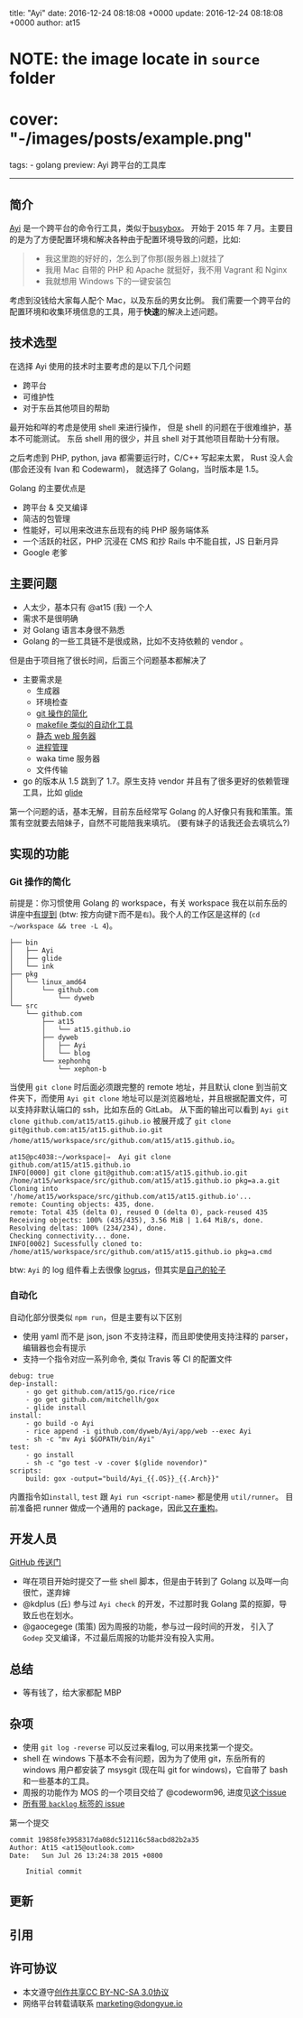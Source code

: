title: "Ayi"
date: 2016-12-24 08:18:08 +0000
update: 2016-12-24 08:18:08 +0000
author: at15
# NOTE: the image locate in `source` folder
# cover: "-/images/posts/example.png"
tags:
    - golang
preview: Ayi 跨平台的工具库

---

## 简介

[Ayi](https://github.com/dyweb/Ayi) 是一个跨平台的命令行工具，类似于[busybox](https://busybox.net/about.html)。
开始于 2015 年 7 月。主要目的是为了方便配置环境和解决各种由于配置环境导致的问题，比如:

> - 我这里跑的好好的，怎么到了你那(服务器上)就挂了
> - 我用 Mac 自带的 PHP 和 Apache 就挺好，我不用 Vagrant 和 Nginx
> - 我就想用 Windows 下的一键安装包

考虑到没钱给大家每人配个 Mac，以及东岳的男女比例。
我们需要一个跨平台的配置环境和收集环境信息的工具，用于**快速**的解决上述问题。

## 技术选型

在选择 Ayi 使用的技术时主要考虑的是以下几个问题

- 跨平台
- 可维护性
- 对于东岳其他项目的帮助

<!-- TODO:找不到是哪个 issue 了，倒是找到了 commit https://github.com/dyweb/Ayi/commit/3a96921ccb6b5edb7c294e2a1eab2b9e63cc130b -->
最开始和咩的考虑是使用 shell 来进行操作， 但是 shell 的问题在于很难维护，基本不可能测试。
东岳 shell 用的很少，并且 shell 对于其他项目帮助十分有限。

之后考虑到 PHP, python, java 都需要运行时，C/C++ 写起来太累， Rust 没人会 (那会还没有 Ivan 和 Codewarm)，
就选择了 Golang，当时版本是 1.5。

Golang 的主要优点是

- 跨平台 & 交叉编译
- 简洁的包管理
- 性能好，可以用来改进东岳现有的纯 PHP 服务端体系
- 一个活跃的社区，PHP 沉浸在 CMS 和抄 Rails 中不能自拔，JS 日新月异
- Google 老爹

## 主要问题

- 人太少，基本只有 @at15 (我) 一个人
- 需求不是很明确
- 对 Golang 语言本身很不熟悉
- Golang 的一些工具链不是很成熟，比如不支持依赖的 vendor 。

但是由于项目拖了很长时间，后面三个问题基本都解决了

- 主要需求是
  - 生成器
  - 环境检查
  - [git 操作的简化](https://github.com/dyweb/Ayi/tree/master/app/git)
  - [makefile 类似的自动化工具](https://github.com/dyweb/Ayi/tree/master/util/runner)
  - [静态 web 服务器](https://github.com/dyweb/Ayi/tree/master/app/web)
  - [进程管理](https://github.com/dyweb/Ayi/pull/64)
  - waka time 服务器
  - 文件传输
- go 的版本从 1.5 跳到了 1.7。原生支持 vendor 并且有了很多更好的依赖管理工具，比如 [glide](https://github.com/Masterminds/glide)

第一个问题的话，基本无解，目前东岳经常写 Golang 的人好像只有我和策策。策策有空就要去陪妹子，自然不可能陪我来填坑。
(要有妹子的话我还会去填坑么?)

## 实现的功能

### Git 操作的简化

前提是：你习惯使用 Golang 的 workspace，有关 workspace 我在以前东岳的讲座中[有提到](http://dongyueweb.com/course/web/2016_Spring/environment/slide.html#/4) (btw: 按方向键`下`而不是`右`)。我个人的工作区是这样的 (`cd ~/workspace && tree -L 4`)。

````
├── bin
│   ├── Ayi
│   ├── glide
│   └── ink
├── pkg
│   └── linux_amd64
│       └── github.com
│           └── dyweb
└── src
    └── github.com
        ├── at15
        │   └── at15.github.io
        ├── dyweb
        │   ├── Ayi
        │   └── blog
        └── xephonhq
            └── xephon-b
````

当使用 `git clone` 时后面必须跟完整的 remote 地址，并且默认 clone 到当前文件夹下，而使用
`Ayi git clone` 地址可以是浏览器地址，并且根据配置文件，可以支持非默认端口的 ssh，比如东岳的 GitLab。
从下面的输出可以看到 `Ayi git clone github.com/at15/at15.gihub.io` 被展开成了 `git clone git@github.com:at15/at15.github.io.git /home/at15/workspace/src/github.com/at15/at15.github.io`。

````
at15@pc4038:~/workspace|⇒  Ayi git clone github.com/at15/at15.github.io
INFO[0000] git clone git@github.com:at15/at15.github.io.git /home/at15/workspace/src/github.com/at15/at15.github.io pkg=a.a.git
Cloning into '/home/at15/workspace/src/github.com/at15/at15.github.io'...
remote: Counting objects: 435, done.
remote: Total 435 (delta 0), reused 0 (delta 0), pack-reused 435
Receiving objects: 100% (435/435), 3.56 MiB | 1.64 MiB/s, done.
Resolving deltas: 100% (234/234), done.
Checking connectivity... done.
INFO[0002] Sucessfully cloned to: /home/at15/workspace/src/github.com/at15/at15.github.io pkg=a.cmd
````

btw: `Ayi` 的 log 组件看上去很像 [logrus](https://github.com/sirupsen/logrus)，但其实是[自己的轮子](https://github.com/dyweb/Ayi/pull/60)

### 自动化

自动化部分很类似 `npm run`，但是主要有以下区别

- 使用 yaml 而不是 json, json 不支持注释，而且即使使用支持注释的 parser，编辑器也会有提示
- 支持一个指令对应一系列命令, 类似 Travis 等 CI 的配置文件

````
debug: true
dep-install:
    - go get github.com/at15/go.rice/rice
    - go get github.com/mitchellh/gox
    - glide install
install:
    - go build -o Ayi
    - rice append -i github.com/dyweb/Ayi/app/web --exec Ayi
    - sh -c "mv Ayi $GOPATH/bin/Ayi"
test:
    - go install
    - sh -c "go test -v -cover $(glide novendor)"
scripts:
    build: gox -output="build/Ayi_{{.OS}}_{{.Arch}}"
````

内置指令如`install`, `test` 跟 `Ayi run <script-name>` 都是使用 `util/runner`。
目前准备把 runner 做成一个通用的 package，因此[又在重构](https://github.com/dyweb/Ayi/pull/64)。

## 开发人员

[GitHub 传送门](https://github.com/dyweb/Ayi/graphs/contributors)

- 咩在项目开始时提交了一些 shell 脚本，但是由于转到了 Golang 以及咩一向很忙，遂弃婶
- @kdplus (丘) 参与过 `Ayi check` 的开发，不过那时我 Golang 菜的抠脚，导致丘也在划水。
- @gaocegege (策策) 因为周报的功能，参与过一段时间的开发，
引入了`Godep` 交叉编译，不过最后周报的功能并没有投入实用。


## 总结

- 等有钱了，给大家都配 MBP


## 杂项

- 使用 `git log -reverse` 可以反过来看log, 可以用来找第一个提交。
- shell 在 windows 下基本不会有问题，因为为了使用 git，东岳所有的 windows 用户都安装了
msysgit (现在叫 git for windows)，它自带了 bash 和一些基本的工具。
- 周报的功能作为 MOS 的一个项目交给了 @codeworm96, 进度见[这个issue](https://github.com/dyweb/mos/issues/1)
- [所有带 `backlog` 标签的 issue](https://github.com/dyweb/Ayi/issues?q=is%3Aissue+label%3Abacklog+is%3Aclosed)

第一个提交
````
commit 19858fe3958317da08dc512116c58acbd82b2a35
Author: At15 <at15@outlook.com>
Date:   Sun Jul 26 13:24:38 2015 +0800

    Initial commit
````

## 更新

## 引用

## 许可协议

- 本文遵守[创作共享CC BY-NC-SA 3.0协议](https://creativecommons.org/licenses/by-nc-sa/3.0/cn/)
- 网络平台转载请联系 <marketing@dongyue.io>
